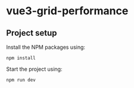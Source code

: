 # vue3-grid-performance

## Project setup

Install the NPM packages using:

```
npm install
```

Start the project using:

```
npm run dev
```